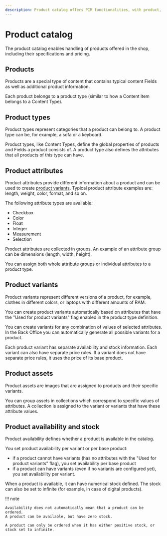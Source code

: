 ```yaml
---
description: Product catalog offers PIM functionalities, with product, product type, product variant and attribute management capabilities to manage complex products.
---
```


# Product catalog

The product catalog enables handling of products offered in the shop,
including their specifications and pricing.

## Products

Products are a special type of content that contains typical content Fields
as well as additional product information.

Each product belongs to a product type (similar to how a Content item belongs to a Content Type).

## Product types

Product types represent categories that a product can belong to.
A product type can be, for example, a sofa or a keyboard.

Product types, like Content Types, define the global properties of products and Fields a product consists of.
A product type also defines the attributes that all products of this type can have.

## Product attributes

Product attributes provide different information about a product
and can be used to create [product variants](#product-variants).
Typical product attribute examples are: length, weight, color, format, and so on.

The following attribute types are available:

- Checkbox
- Color
- Float
- Integer
- Measurement
- Selection

Product attributes are collected in groups.
An example of an attribute group can be dimensions (length, width, height).

You can assign both whole attribute groups or individual attributes to a product type.

## Product variants

Product variants represent different versions of a product, for example, clothes in different colors,
or laptops with different amounts of RAM.

You can create product variants automatically based on attributes
that have the "Used for product variants" flag enabled in the product type definition.

You can create variants for any combination of values of selected attributes.
In the Back Office you can automatically generate all possible variants for a product.

Each product variant has separate availability and stock information.
Each variant can also have separate price rules.
If a variant does not have separate price rules, it uses the price of its base product.

## Product assets

Product assets are images that are assigned to products and their specific variants.

You can group assets in collections which correspond to specific values of attributes.
A collection is assigned to the variant or variants that have these attribute values.

## Product availability and stock

Product availability defines whether a product is available in the catalog.

You set product availability per variant or per base product:

- if a product cannot have variants (has no attributes with the "Used for product variants" flag), you set availability per base product
- if a product can have variants (even if no variants are configured yet), you set availability per variant.

When a product is available, it can have numerical stock defined.
The stock can also be set to infinite (for example, in case of digital products).

!!! note

    Availability does not automatically mean that a product can be ordered.
    A product can be available, but have zero stock.

    A product can only be ordered when it has either positive stock, or stock set to infinite.
